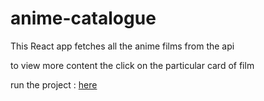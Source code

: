 # anime-catalogue

This React app fetches all the anime films from the api

to view more content the click on the particular card of film

run the project : [here](https://codesandbox.io/s/github/iamsachin619/anime-catalogue)
